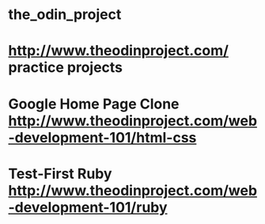 # the_odin_project
# http://www.theodinproject.com/ practice projects
# Google Home Page Clone http://www.theodinproject.com/web-development-101/html-css
# Test-First Ruby http://www.theodinproject.com/web-development-101/ruby